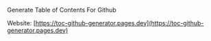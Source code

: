 Generate Table of Contents For Github

Website: [https://toc-github-generator.pages.dev](https://toc-github-generator.pages.dev)
